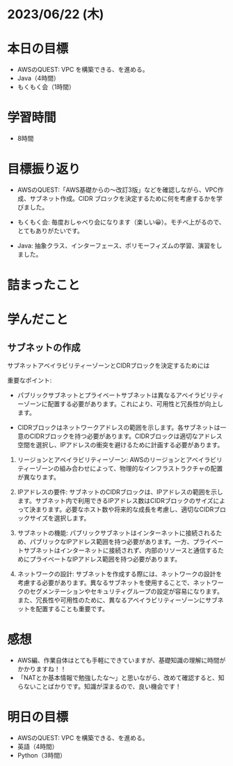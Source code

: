 # 2023/06/22 (木)

# 本日の目標

- AWSのQUEST: VPC を構築できる、を進める。
- Java（4時間）
- もくもく会（1時間）

# 学習時間
- 8時間

# 目標振り返り

- AWSのQUEST:「AWS基礎からの〜改訂3版」などを確認しながら、VPC作成、サブネット作成。CIDR ブロックを決定するために何を考慮するかを学びました。

- もくもく会: 毎度おしゃべり会になります（楽しい😀）。モチベ上がるので、とてもありがたいです。

- Java: 抽象クラス、インターフェース、ポリモーフィズムの学習、演習をしました。

# 詰まったこと

# 学んだこと

## サブネットの作成

サブネットアベイラビリティーゾーンとCIDRブロックを決定するためには

重要なポイント:

- パブリックサブネットとプライベートサブネットは異なるアベイラビリティーゾーンに配置する必要があります。これにより、可用性と冗長性が向上します。

- CIDRブロックはネットワークアドレスの範囲を示します。各サブネットは一意のCIDRブロックを持つ必要があります。CIDRブロックは適切なアドレス空間を選択し、IPアドレスの衝突を避けるために計画する必要があります。

1. リージョンとアベイラビリティーゾーン: AWSのリージョンとアベイラビリティーゾーンの組み合わせによって、物理的なインフラストラクチャの配置が異なります。

2. IPアドレスの要件: サブネットのCIDRブロックは、IPアドレスの範囲を示します。サブネット内で利用できるIPアドレス数はCIDRブロックのサイズによって決まります。必要なホスト数や将来的な成長を考慮し、適切なCIDRブロックサイズを選択します。

3. サブネットの機能: パブリックサブネットはインターネットに接続されるため、パブリックなIPアドレス範囲を持つ必要があります。一方、プライベートサブネットはインターネットに接続されず、内部のリソースと通信するためにプライベートなIPアドレス範囲を持つ必要があります。

3. ネットワークの設計: サブネットを作成する際には、ネットワークの設計を考慮する必要があります。異なるサブネットを使用することで、ネットワークのセグメンテーションやセキュリティグループの設定が容易になります。また、冗長性や可用性のために、異なるアベイラビリティーゾーンにサブネットを配置することも重要です。



# 感想

- AWS編、作業自体はとても手軽にできていますが、基礎知識の理解に時間がかかりますね！！
- 「NATとか基本情報で勉強したな〜」と思いながら、改めて確認すると、知らないことばかりです。知識が深まるので、良い機会です！

# 明日の目標

- AWSのQUEST: VPC を構築できる、を進める。
- 英語（4時間）
- Python（3時間）
